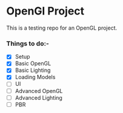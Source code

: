# OpenGl Project

This is a testing repo for an OpenGL project.

### Things to do:-
- [x] Setup
- [x] Basic OpenGL
- [x] Basic Lighting
- [x] Loading Models
- [ ] UI
- [ ] Advanced OpenGL
- [ ] Advanced Lighting
- [ ] PBR